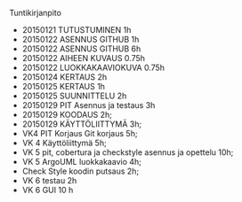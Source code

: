 Tuntikirjanpito
- 20150121 TUTUSTUMINEN 1h
- 20150122 ASENNUS GITHUB 1h
- 20150122 ASENNUS GITHUB 6h
- 20150122 AIHEEN KUVAUS 0.75h
- 20150122 LUOKKAKAAVIOKUVA 0.75h
- 20150124 KERTAUS 2h
- 20150125 KERTAUS 1h
- 20150125 SUUNNITTELU 2h
- 20150129 PIT Asennus ja testaus 3h
- 20150129 KOODAUS 2h;
- 20150129 KÄYTTÖLIITTYMÄ 3h;
- VK4 PIT Korjaus Git korjaus 5h;
- VK 4 Käyttöliittymä 5h;
- VK 5 pit, cobertura ja checkstyle asennus ja opettelu 10h;
- VK 5 ArgoUML luokkakaavio 4h;
- Check Style koodin putsaus 2h;
- VK 6 testau 2h
- VK 6 GUI 10 h

